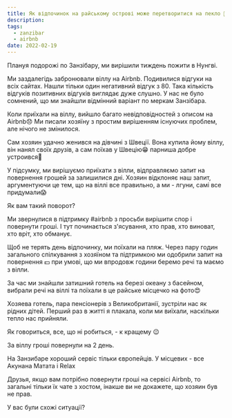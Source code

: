 ```yaml
---
title: Як відпочинок на райському острові може перетворитися на пекло 🤬
description:
tags:
  - zanzibar
  - airbnb
date: 2022-02-19
---
```


<script context="module">
  export const prerender = true;
</script>

Плануя подорожі по Занзібару, ми вирішили тиждень пожити в Нунгві.

Ми заздалегідь забронювали віллу на Airbnb. Подивилися відгуки на всіх сайтах. Нашли тільки один негативний відгук з 80. Така кількість відгуків позитивних відгуків виглядає дуже слушно. У нас не було сомнений, що ми знайшли відмінний варіант по меркам Занзібара.

Коли приїхали на віллу, вийшло багато невідповідностей з описом на Airbnb😞
Ми писали хозяїну з простим вирішенням існуючих проблем, але нічого не змінилося.

Сам хозяин удачно женився на дівчині з Швеції.
Вона купила йому віллу, він нанял своїх друзів, а сам поїхав у Швецію😁 парниша добре устроився🤣

У підсумку, ми вирішуємо приїхати з вілли, відправляємо запит на повернення грошей за залишилися дні. Хозяин відклоняє наш запит, аргументуючи це тем, що на віллі все правильно, а ми - лгуни, самі все придумали😱

Як вам такий поворот?

Ми звернулися в підтримку #airbnb з просьби вирішити спор і повернути гроші. І тут починається з'ясування, хто прав, хто виноват, хто вріт, хто обманує.

Щоб не терять день відпочинку, ми поїхали на пляж.
Через пару годин загального спілкування з хозяїном та підтримкою ми одобрили запит на повернення 💵 при умові, що ми впродовж години беремо речі та маємо з вілли.

За час ми знайшли затишний готель на березі океану з басейном, вибрали речі на віллі та поїхали в це райське місцечко на фото😍

Хозяева готель, пара пенсіонерів з Великобританії, зустріли нас як рідних дітей. Перший раз в житті я плакала, коли ми виїхали, наскільки тепло нас прийняли.

Як говориться, все, що ні робиться, - к кращему 😉

За віллу гроші повернули на 2 день.

На Занзибаре хороший сервіс тільки європейців.
У місцевих - все Акунана Матата і Relax

Друзья, якщо вам потрібно повернути гроші на сервісі Airbnb, то загальні тільки їх чате з хостом, інакше ви не докажете, що хозяин був не прав.

У вас були схожі ситуації?
